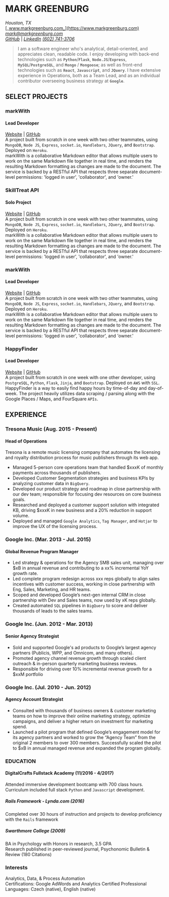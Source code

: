 # MARK GREENBURG #
_Houston, TX_  
[_www.markgreenburg.com_](https://www.markgreenburg.com)  
[_mark@markgreenburg.com_](mailto:mark@markgreenburg.com)  
[_GitHub_](https://github.com/markgreenburg) | [_LinkedIn_](https://www.linkedin.com/in/markgreenburgjr/)
[_(602) 741-3706_](tel:602-741-3706)
  
> I am a software engineer who's analytical, detail-oriented, and appreciates clean, readable code. I enjoy developing with  back-end technologies such as **`Python`**/**`Flask`**, **`Node.JS`**/**`Express`**, **`MySQL`**/**`PostgreSQL`**, and **`Mongo`** / **`Mongoose`**; as well as front-end technologies such as **`React`**, **`Javascript`**, and **`JQuery`**. I have extensive experience in Operations, both as a Team Lead, and as an individual contributor overseeing business strategy at **`Google`**.

## SELECT PROJECTS ##
### markWith ###
#### Lead Developer ####
[Website](https://markwith.herokuapp.com) | [GitHub](https://github.com/markgreenburg/markwith)  
A project built from scratch in one week with two other teammates, using `MongoDB`, `Node JS`, `Express`, `socket.io`,
`Handlebars`, `JQuery`, and `Bootstrap`. Deployed on `Heroku`.  
markWith is a collaborative Markdown editor that allows multiple users to work on the same Markdown file together in 
real time, and renders the resulting Markdown formatting as changes are made to the document. The service is backed by a 
RESTful API that respects three separate document-level permissions: 'logged in user', 'collaborator', and 'owner.' 

### SkillTreat API ###
#### Solo Project ####
[Website](https://markwith.herokuapp.com) | [GitHub](https://github.com/markgreenburg/markwith)  
A project built from scratch in one week with two other teammates, using `MongoDB`, `Node JS`, `Express`, `socket.io`,
`Handlebars`, `JQuery`, and `Bootstrap`. Deployed on `Heroku`.  
markWith is a collaborative Markdown editor that allows multiple users to work on the same Markdown file together in 
real time, and renders the resulting Markdown formatting as changes are made to the document. The service is backed by a 
RESTful API that respects three separate document-level permissions: 'logged in user', 'collaborator', and 'owner.' 

### markWith ###
#### Lead Developer ####
[Website](https://markwith.herokuapp.com) | [GitHub](https://github.com/markgreenburg/markwith)  
A project built from scratch in one week with two other teammates, using `MongoDB`, `Node JS`, `Express`, `socket.io`,
`Handlebars`, `JQuery`, and `Bootstrap`. Deployed on `Heroku`.  
markWith is a collaborative Markdown editor that allows multiple users to work on the same Markdown file together in 
real time, and renders the resulting Markdown formatting as changes are made to the document. The service is backed by a 
RESTful API that respects three separate document-level permissions: 'logged in user', 'collaborator', and 'owner.' 

### HappyFinder ###
#### Lead Developer ####
[Website](https://markgreenburg.com/happyhour) | [GitHub](https://github.com/markgreenburg/happyproject)  
A project built from scratch in one week with one other developer, using `PostgreSQL`, `Python`, `Flask`, `Jinja`, and `Bootstrap`. Deployed on `AWS` with `SSL`.  
HappyFinder is a way to easily find happy hours by time-of-day and day-of-week. The project heavily utilizes data scraping / parsing along with the Google Places / Maps, and FourSquare `APIs`.

## EXPERIENCE ##
### Tresona Music (Aug. 2015 - Present) ###
#### Head of Operations ####
Tresona is a remote music licensing company that automates the licensing and royalty distribution process for music publishers through its web app.
* Managed 5-person core operations team that handled $xxxK of monthly payments across thousands of publishers.
* Developed Customer Segmentation strategies and business KPIs by analyzing customer data in `BigQuery`.
* Developed our product strategy and roadmap in close partnership with our dev team; responsible for focusing dev resources on core business goals.
* Researched and deployed a customer support solution with integrated KB, driving $xxxK in new business and a 20% reduction in support volume.
* Deployed and managed `Google Analytics`, `Tag Manager`, and `Hotjar` to improve the UX of the licensing process.

### Google Inc. (Mar. 2013 - Jul. 2015) ###
#### Global Revenue Program Manager ####
* Led strategy & operations for the Agency SMB sales unit, managing over $xB in annual revenue and contributing to a xx% incremental YoY growth rate.
* Led complete program redesign across xxx reps globally to align sales incentives with customer success, working in close partnership with Eng, Sales, Marketing, and HR teams.
* Scoped and developed Google’s next-gen internal CRM in close partnership with Dev and Sales teams, now used by xK reps globally.
* Created automated `SQL` pipelines in `BigQuery` to score and deliver thousands of leads to the sales teams.

### Google Inc. (Jun. 2012 - Mar. 2013) ###
#### Senior Agency Strategist ####
* Sold and supported Google's ad products to Google’s largest agency partners (Publicis, WPP, and Omnicom, and many others).
* Promoted agency channel revenue growth through scaled client outreach & in-person quarterly marketing business reviews.
* Responsible for driving over 10% incremental revenue growth for a $xxM portfolio

### Google Inc. (Jul. 2010 - Jun. 2012) ###
#### Agency Account Strategist ####
* Consulted with thousands of business owners & customer marketing teams on how to improve their online marketing strategy, optimize campaigns, and deliver a higher return on investment for marketing spend. 
* Launched a pilot program that defined Google’s engagement model for its agency partners and worked to grow the “Agency Team” from the original 2 members to over 300 members. Successfully scaled the pilot to $xB in annual managed revenue and expanded the program globally.


### EDUCATION ###
#### DigitalCrafts Fullstack Academy (11/2016 - 4/2017) ####
Attended immersive development bootcamp with 700 class hours. Curriculum included full stack `Python` and `Javascript` development.

##### Rails Framework - Lynda.com (2016) #####
Completed over 30 hours of instruction and projects to develop proficiency with the `Rails` framework

##### Swarthmore College (2009) #####
BA in Psychology with Honors in research, 3.5 GPA  
Research published in peer-reviewed journal, Psychonomic Bulletin & Review (180 Citations)


### Interests ###
Analytics, Data, & Process Automation  
Certifications: Google AdWords and Analytics Certified Professional  
Languages: Czech (native), English (native)
